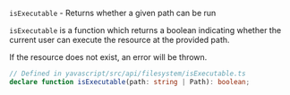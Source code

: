 `isExecutable` - Returns whether a given path can be run

`isExecutable` is a function which returns a boolean indicating whether the current user can execute the resource at the provided path.

If the resource does not exist, an error will be thrown.

```ts
// Defined in yavascript/src/api/filesystem/isExecutable.ts
declare function isExecutable(path: string | Path): boolean;
```
